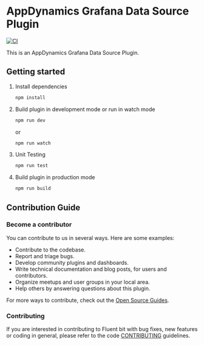 # AppDynamics Grafana Data Source Plugin

[![CI](https://github.com/morganstanley/Plug-in-AppDynamics-Data-Source/actions/workflows/main.yml/badge.svg)](https://github.com/morganstanley/Plug-in-AppDynamics-Data-Source/actions/workflows/main.yml)

This is an AppDynamics Grafana Data Source Plugin.

<!---
![AppD plugin screenshot](./img/AppD.PNG) 
-->

## Getting started

1. Install dependencies

   ```bash
   npm install
   ```

2. Build plugin in development mode or run in watch mode

   ```bash
   npm run dev
   ```

   or

   ```bash
   npm run watch
   ```

3. Unit Testing

   ```bash
   npm run test
   ```

4. Build plugin in production mode

   ```bash
   npm run build
   ```

## Contribution Guide

### Become a contributor

You can contribute to us in several ways. Here are some examples:

- Contribute to the codebase.
- Report and triage bugs.
- Develop community plugins and dashboards.
- Write technical documentation and blog posts, for users and contributors.
- Organize meetups and user groups in your local area.
- Help others by answering questions about this plugin.

For more ways to contribute, check out the [Open Source Guides](https://opensource.guide/how-to-contribute/).

### Contributing
If you are interested in contributing to Fluent bit with bug fixes, new features or coding in general, please refer to the code [CONTRIBUTING](./CONTRIBUTING.md) guidelines. 
